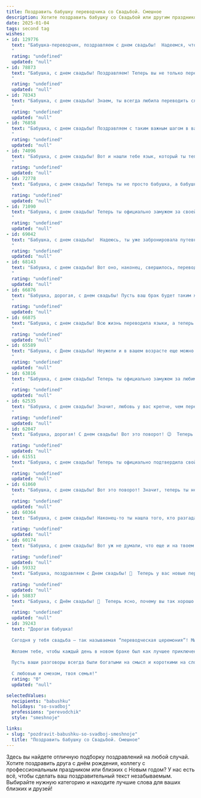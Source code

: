 ```yaml
---
title: Поздравить бабушку переводчика со Свадьбой. Смешное
description: Хотите поздравить бабушку со Свадьбой или другим праздником? Наш ИИ создаст незабываемое поздравление, а вы обязательно выделитесь среди других.  
date: 2025-01-04
tags: second tag
wishes:
- id: 129776
  text: "Бабушка-переводчик, поздравляем с днем свадьбы!  Надеемся, что ваш брак будет таким же долгим и удачным, как перевод \"Войны и мира\" на суахили!  Пусть в вашей семейной жизни будет меньше казусов, чем в неудачных переводах, а счастье будет таким же безошибочным, как правильный перевод \"я люблю тебя\"!
  "
  rating: "undefined"
  updated: "null"
- id: 78873
  text: "Бабушка, с днем свадьбы! Поздравляем! Теперь вы не только переводите языки, но и перевели свою жизнь на новый, более романтичный уровень! 😜 Желаем вам сладкой жизни без ошибок и красивых, как переводческая работа, отношений! 🥂
  "
  rating: "undefined"
  updated: "null"
- id: 78343
  text: "Бабушка, с днем свадьбы! Знаем, ты всегда любила переводить слова на деле, но вот переводить язык любви, да еще и так долго, - это feat! 😉🎉
  "
  rating: "undefined"
  updated: "null"
- id: 76858
  text: "Бабушка, с днем свадьбы! Поздравляем с таким важным шагом в вашей \"второй молодости\"! Надеемся, ваш переводчик (супруг, видимо) справится с переводами вашего нового семейного быта, и теперь вы будете понимать друг друга на все сто процентов!  🎉 🥂
  "
  rating: "undefined"
  updated: "null"
- id: 74096
  text: "Бабушка, с днем свадьбы! Вот и нашли тебе язык, который ты теперь будешь переводить всю жизнь!)) Желаем, чтобы ваш брак был таким же богатым на обороты речи, как твой словарный запас. 🎉
  "
  rating: "undefined"
  updated: "null"
- id: 72778
  text: "Бабушка, с днем свадьбы! Теперь ты не просто бабушка, а бабушка-переводчик! Надеюсь, тебе удастся перевести все \"ты\" в \"мы\", а все \"нет\" в \"да\"! 😉
  "
  rating: "undefined"
  updated: "null"
- id: 71090
  text: "Бабушка, с днем свадьбы! Теперь ты официально замужем за своей карьерой переводчика – только представь, сколько новых языков тебе предстоит освоить! Желаем тебе неисчерпаемого запаса сил, как у Google Translate, и чтобы все твои переводы отличались безупречной точностью, как словарь Даля! 😉
  "
  rating: "undefined"
  updated: "null"
- id: 69042
  text: "Бабушка, с днем свадьбы!  Надеюсь, ты уже забронировала путевку на Мальдивы, ведь теперь у тебя есть официальное оправдание для постоянных путешествий! ;)
  "
  rating: "undefined"
  updated: "null"
- id: 68143
  text: "Бабушка, с днем свадьбы! Вот оно, наконец, свершилось, переводчик с языка любви нашел свою пару!  🎉 Желаем вам, чтобы ваш брак был  ярким,  как  немецкое \"lieblingsfarben\",  и  крепким,  как  французское  \"amour\".  Пусть  в  вашем  доме  всегда  будет  гармония,  как  в  английском  \"love  is  all  you  need\"!
  "
  rating: "undefined"
  updated: "null"
- id: 66876
  text: "Бабушка, дорогая, с днем свадьбы! Пусть ваш брак будет таким же крепким, как ваши нервы после перевода очередного сложного текста. 😊 Желаем вам долгих лет счастья, взаимопонимания и, конечно же,  ярких  и запоминающихся моментов, достойных пера вашего внука-писателя! 😉
  "
  rating: "undefined"
  updated: "null"
- id: 66875
  text: "Бабушка, с днем свадьбы! Всю жизнь переводила языки, а теперь вот - перевела себя на новую, семейную жизнь! Пусть этот перевод будет удачным и счастливым! 😜
  "
  rating: "undefined"
  updated: "null"
- id: 65589
  text: "Бабушка, с Днем свадьбы! Неужели и в вашем возрасте еще можно так страстно любить переводить языки? 😁  Желаем, чтобы ваш союз был таким же гармоничным и многогранным, как самая сложная фраза, которую вы когда-либо переводили! 🎉
  "
  rating: "undefined"
  updated: "null"
- id: 63816
  text: "Бабушка, с днем свадьбы! Теперь ты официально замужем за любимым языком, а твой новый супруг -  целый мир слов!  Желаем вам долгих и счастливых лет в браке, полных перевода,  интересных диалогов и, конечно же,  вкусных тортов.
  "
  rating: "undefined"
  updated: "null"
- id: 62535
  text: "Бабушка, с днем свадьбы! Значит, любовь у вас крепче, чем перевод со сложным языком! 😜 Желаем вам счастья, как перевод английского слова \"love\" на языке вашей любви! 🎉
  "
  rating: "undefined"
  updated: "null"
- id: 62047
  text: "Бабушка, дорогая! С днем свадьбы! Вот это поворот! 😉  Теперь у тебя будет еще один переводчик в жизни - муж, который переведет тебя с \"бабушкиного\" на \"мужской\" и обратно 😉.  Поздравляем с новым этапом жизни!
  "
  rating: "undefined"
  updated: "null"
- id: 61551
  text: "Бабушка, с днем свадьбы! Теперь ты официально подтвердила свой статус \"главного переводчика\" - от детских капризов до мужских шуток, ты все переведешь! 😉
  "
  rating: "undefined"
  updated: "null"
- id: 61060
  text: "Бабушка, с днем свадьбы! Вот это поворот! Значит, теперь ты не только бабушка, но и новобрачная! Поздравляем тебя и твоего избранника с этим шагом, который, надеемся, не станет последним в вашей совместной жизни! 😉 Желаем вам, чтобы переводчика вы нашли не только для языков, но и для ваших взаимоотношений, чтобы все ваши слова всегда  между собой  переводились правильно! 😂 🥂
  "
  rating: "undefined"
  updated: "null"
- id: 60364
  text: "Бабушка, с днем свадьбы! Наконец-то ты нашла того, кто разгадает твои зашифрованные рецепты и переведёт с бабушкиного на человеческий язык твои слова о том, как «небольшая» порция пирожков не помешает! 😜
  "
  rating: "undefined"
  updated: "null"
- id: 60174
  text: "Бабушка, с днем свадьбы! Вот уж не думали, что еще и на твоем веку такие страсти будут!  Поздравляем вас с мужем, желаем, чтобы ваша любовь была крепче, чем ваши пенсии!  И пусть ваш переводчик - внук, всегда будет готов к работе, чтоб ни один комплимент от молодого супруга не потерялся в переводе! 😉
  "
  rating: "undefined"
  updated: "null"
- id: 59332
  text: "Бабушка, поздравляем с Днем свадьбы! 🥳  Теперь у вас новые переводчики –  внуки! 😏  Пусть ваши переводы любви и прощения будут всегда  безупречными, а  жизнь –  огромным и захватывающим романом! 😜
  "
  rating: "undefined"
  updated: "null"
- id: 58837
  text: "Бабушка, с Днём свадьбы! 🥳  Теперь ясно, почему вы так хорошо знаете все языки - столько лет переводили папин \"Холостяк\" на язык любви! 😉  Желаем вам много-много счастья, а главное, чтобы вы всегда понимали друг друга без переводчика!  🎉
  "
  rating: "undefined"
  updated: "null"
- id: 39243
  text: "Дорогая бабушка!
  
  Сегодня у тебя свадьба — так называемая “переводческая церемония”! Мы теперь точно можем говорить, что ты перевела свою жизнь на новый уровень!
  
  Желаем тебе, чтобы каждый день в новом браке был как лучшее приключение с идеально переведенными инструкциями, а все несоответствия в семейных диалогах решались с лёгкостью, как раз перед списком покупок!
  
  Пусть ваши разговоры всегда были богатыми на смысл и короткими на слова, чтобы не потерять важное в переводе! А если вдруг возникнут языковые барьеры — помни, что иногда улыбка говорит на всех языках Земли!
  
  С любовью и смехом, твоя семья!"
  rating: "0"
  updated: "null"

selectedValues:
  recipients: "babushku"
  holidays: "so-svadboj"
  professions: "perevodchik"
  style: "smeshnoje"

links:
- slug: "pozdravit-babushku-so-svadboj-smeshnoje"
  title: "Поздравить бабушку со Свадьбой. Смешное"
---
```


Здесь вы найдете отличную подборку поздравлений на любой случай. 
Хотите поздравить друга с днём рождения, коллегу с профессиональным праздником или близких с Новым годом? У нас есть всё, чтобы сделать ваш поздравительный текст незабываемым. Выбирайте нужную категорию и находите лучшие слова для ваших близких и друзей!
